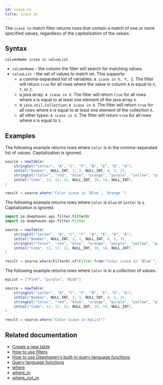 ```yaml
---
id: icase-in
title: icase in
---
```


The `icase in` match filter returns rows that contain a match of one or more specified values, regardless of the capitalization of the values.

## Syntax

```
columnName icase in valueList
```

- `columnName` - the column the filter will search for matching values.
- `valueList` - the set of values to match on. This supports:
  - a comma-separated list of variables: `A icase in X, Y, Z`. The filter will return `true` for all rows where the value in column `A` is equal to `X`, `Y`, or `Z`.
  - a java array: `A icase in X`. The filter will return `true` for all rows where `A` is equal to at least one element of the java array `X`.
  - a `java.util.Collection`: `A icase in X`. The filter will return `true` for all rows where `A` is equal to at least one element of the collection `X`.
  - all other types: `A icase in X`. The filter will return `true` for all rows where `A` is equal to `X`.

## Examples

The following example returns rows where `Color` is in the comma-separated list of values. Capitalization is ignored.

```groovy order=source,result
source = newTable(
    stringCol("Letter", "A", "C", "F", "B", "E", "D", "A"),
    intCol("Number", NULL_INT, 2, 1, NULL_INT, 4, 5, 3),
    stringCol("Color", "red", "blue", "orange", "purple", "yellow", "pink", "blue"),
    intCol("Code", 12, 13, 11, NULL_INT, 16, 14, NULL_INT),
)

result = source.where("Color icase in `Blue`, `Orange`")
```

The following example returns rows where `Color` is `blue` _or_ `Letter` is `a`. Capitalization is ignored.

```groovy order=source,result
import io.deephaven.api.filter.FilterOr
import io.deephaven.api.filter.Filter

source = newTable(
    stringCol("Letter", "A", "C", "F", "B", "E", "D", "A"),
    intCol("Number", NULL_INT, 2, 1, NULL_INT, 4, 5, 3),
    stringCol("Color", "red", "blue", "orange", "purple", "yellow", "pink", "blue"),
    intCol("Code", 12, 13, 11, NULL_INT, 16, 14, NULL_INT),
)

result = source.where(FilterOr.of(Filter.from("Color icase in `Blue`", "Letter icase in `a`")))
```

The following example returns rows where `Color` is in a collection of values.

```groovy order=source,result
myList = ["Pink", "purple", "BLUE"]

source = newTable(
    stringCol("Letter", "A", "C", "F", "B", "E", "D", "A"),
    intCol("Number", NULL_INT, 2, 1, NULL_INT, 4, 5, 3),
    stringCol("Color", "red", "blue", "orange", "purple", "yellow", "pink", "blue"),
    intCol("Code", 12, 13, 11, NULL_INT, 16, 14, NULL_INT),
)

result = source.where("Color icase in myList")
```

## Related documentation

- [Create a new table](../../../how-to-guides/new-table.md)
- [How to use filters](../../../how-to-guides/use-filters.md)
- [How to use Deephaven's built-in query language functions](../../../how-to-guides/query-language-functions.md)
- [Query language functions](../query-library/query-language-function-reference.md)
- [where](../../table-operations/filter/where.md)
- [where_in](../../table-operations/filter/where-in.md)
- [where_not_in](../../table-operations/filter/where-not-in.md)
